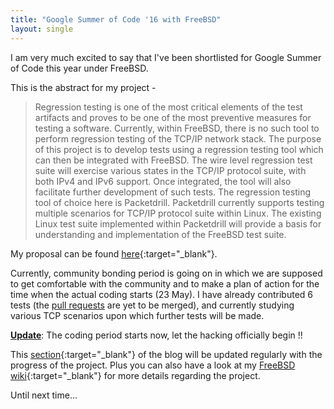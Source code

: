 ```yaml
---
title: "Google Summer of Code '16 with FreeBSD"
layout: single
---
```


I am very much excited to say that I've been shortlisted for Google Summer of Code this year under FreeBSD.

This is the abstract for my project -

>Regression testing is one of the most critical elements of the test artifacts and proves to be one of the most preventive measures for testing a software. Currently, within FreeBSD, there is no such tool to perform regression testing of the TCP/IP network stack. The purpose of this project is to develop tests using a regression testing tool which can then be integrated with FreeBSD. The wire level regression test suite will exercise various states in the TCP/IP protocol suite, with both IPv4 and IPv6 support. Once integrated, the tool will also facilitate further development of such tests. The regression testing tool of choice here is Packetdrill. Packetdrill currently supports testing multiple scenarios for TCP/IP protocol suite within Linux. The existing Linux test suite implemented within Packetdrill will provide a basis for understanding and implementation of the FreeBSD test suite.

My proposal can be found [here](/assets/tmp/GSOCProjectproposal.pdf){:target="_blank"}.

Currently, community bonding period is going on in which we are supposed to get comfortable with the community and to make a plan of action for the time when the actual coding starts (23 May). I have already contributed 6 tests (the <a href="https://github.com/hirenp/packetdrill/pulls" target="_blank">pull requests</a> are yet to be merged), and currently studying various TCP scenarios upon which further tests will be made.

**<u>Update</u>**: The coding period starts now, let the hacking officially begin !!

This [section](http://shivrai.github.io/gsoc/){:target="_blank"} of the blog will be updated regularly with the progress of the project. Plus you can also have a look at my [FreeBSD wiki](https://wiki.freebsd.org/SummerOfCode2016/TCP-IP-RegressionTestSuite){:target="_blank"} for more details regarding the project.

Until next time...

